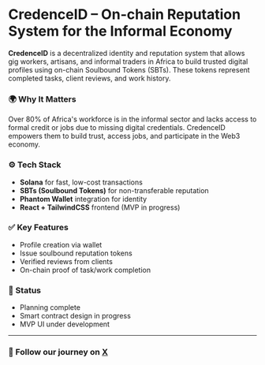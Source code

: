 # CredenceID – On-chain Reputation System for the Informal Economy

**CredenceID** is a decentralized identity and reputation system that allows gig workers, artisans, and informal traders in Africa to build trusted digital profiles using on-chain Soulbound Tokens (SBTs). These tokens represent completed tasks, client reviews, and work history.

### 🌍 Why It Matters
Over 80% of Africa's workforce is in the informal sector and lacks access to formal credit or jobs due to missing digital credentials. CredenceID empowers them to build trust, access jobs, and participate in the Web3 economy.

### ⚙️ Tech Stack
- **Solana** for fast, low-cost transactions
- **SBTs (Soulbound Tokens)** for non-transferable reputation
- **Phantom Wallet** integration for identity
- **React + TailwindCSS** frontend (MVP in progress)

### ✅ Key Features
- Profile creation via wallet
- Issue soulbound reputation tokens
- Verified reviews from clients
- On-chain proof of task/work completion

### 🚧 Status
- Planning complete
- Smart contract design in progress
- MVP UI under development

---

### 🔗 Follow our journey on [X](https://x.com/stackobjects)

